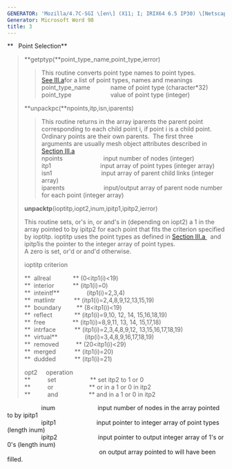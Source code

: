 ```yaml
---
GENERATOR: 'Mozilla/4.7C-SGI \[en\] (X11; I; IRIX64 6.5 IP30) \[Netscape\]'
Generator: Microsoft Word 98
title: 3
---
```


**   Point Selection**

> **getptyp(**point\_type\_name,point\_type,ierror)
>
> > This routine converts point type names to point types.\
> > [See III.a](meshobject.html)for a list of point types, names and
> > meanings\
> > point\_type\_name            name of point type (character\*32)\
> > point\_type                       value of point type (integer)
>
> **unpackpc(**npoints,itp,isn,iparents)
>
> > This routine returns in the array iparents the parent point
> > corresponding to each child point i, if point i is a child point.
> > Ordinary points are their own parents.  The first three arguments
> > are usually mesh object attributes described in [Section
> > III.a](meshobject.html)\
> > npoints                        input number of nodes (integer)\
> > itp1                             input array of point types (integer
> > array)\
> > isn1                             input array of parent child links
> > (integer array)\
> > iparents                       input/output array of parent node
> > number for each point (integer array)
>
> **unpacktp**(ioptitp,iopt2,inum,ipitp1,ipitp2,ierror)
>
> This routine sets, or's in, or and's in (depending on iopt2) a 1 in
> the array pointed to by ipitp2 for each point that fits the criterion
> specified by ioptitp. ioptitp uses the point types as defined in
> [Section III.a ](meshobject.html)  and ipitp1is the pointer to the
> integer array of point types.\
> A zero is set, or'd or and'd otherwise.
>
> ioptitp criterion
>
> **  allreal             ** (0&lt;itp1(i)&lt;19)\
> **  interior           ** (itp1(i)=0)\
> **  inteintf**                (itp1(i)=2,3,4)\
> **  matlintr           ** (itp1(i)=2,4,8,9,12,13,15,19)\
> **  boundary         ** (8&lt;itp1(i)&lt;19)\
> **  reflect             ** (itp1(i)=9,10, 12, 14, 15,16,18,19)\
> **  free                ** (itp1(i)=8,9,11, 13, 14, 15,17,18)\
> **  intrface           ** (itp1(i)=2,3,4,8,9,12, 13,15,16,17,18,19)\
> **  virtual**                (itp(i)=3,4,8,9,16,17,18,19)\
> **  removed          ** (20&lt;itp1(i)&lt;29)\
> **  merged           ** (itp1(i)=20)\
> **  dudded           ** (itp1(i)=21)
>
> opt2     operation\
> **          set                    ** set itp2 to 1 or 0\
> **          or                     ** or in a 1 or 0 in itp2\
> **          and                  ** and in a 1 or 0 in itp2

                    inum                         input number of nodes
in the array pointed to by ipitp1\
                    ipitp1                        input pointer to
integer array of point types (length inum)\
                    ipitp2                        input pointer to
output integer array of 1's or 0's (length inum)\
                                                      on output array
pointed to will have been filled.
